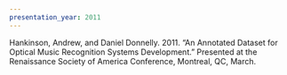 ```yaml
---
presentation_year: 2011
---
```

Hankinson, Andrew, and Daniel Donnelly. 2011. “An Annotated Dataset for Optical Music Recognition Systems Development.” Presented at the Renaissance Society of America Conference, Montreal, QC, March.
